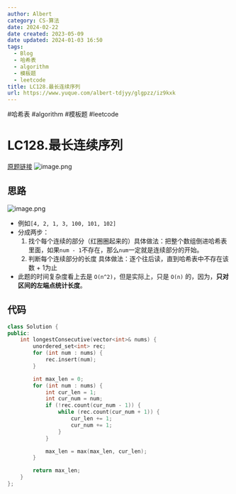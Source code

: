 ```yaml
---
author: Albert
category: CS-算法
date: 2024-02-22
date created: 2023-05-09
date updated: 2024-01-03 16:50
tags:
  - Blog
  - 哈希表
  - algorithm
  - 模板题
  - leetcode
title: LC128.最长连续序列
url: https://www.yuque.com/albert-tdjyy/glgpzz/iz9kxk
---
```


#哈希表 #algorithm #模板题 #leetcode

# LC128.最长连续序列

[原题链接](https://leetcode.cn/problems/longest-consecutive-sequence/comments/)
![image.png](http://img-blog-01.oss-cn-shanghai.aliyuncs.com/img/2022-11-27-192836.png)

## 思路

![image.png](http://img-blog-01.oss-cn-shanghai.aliyuncs.com/img/2022-11-27-192837.png)

- 例如`[4, 2, 1, 3, 100, 101, 102]`
- 分成两步：
  1. 找个每个连续的部分（红圈圈起来的）具体做法：把整个数组倒进哈希表里面，如果`num - 1`不存在，那么`num`一定就是连续部分的开始。
  2. 判断每个连续部分的长度 具体做法：逐个往后读，直到哈希表中不存在该数 + 1为止
- 此题的时间复杂度看上去是 `O(n^2)`，但是实际上，只是 `O(n)` 的，因为，**只对区间的左端点统计长度**。

## 代码

```cpp
class Solution {
public:
    int longestConsecutive(vector<int>& nums) {
        unordered_set<int> rec;
        for (int num : nums) {
            rec.insert(num);
        }

        int max_len = 0;
        for (int num : nums) {
            int cur_len = 1;
            int cur_num = num;
            if (!rec.count(cur_num - 1)) {
                while (rec.count(cur_num + 1)) {
                    cur_len += 1;
                    cur_num += 1;
                }
            }

            max_len = max(max_len, cur_len);
        }

        return max_len;
    }
};
```
